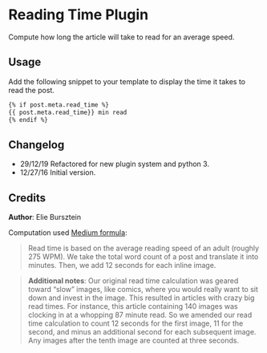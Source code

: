 # Reading Time Plugin

Compute how long the article will take to read for an average speed.

## Usage

Add the following snippet to your template to display the time it takes to read the post.

```html
{% if post.meta.read_time %}
{{ post.meta.read_time}} min read
{% endif %}
```

## Changelog

- 29/12/19 Refactored for new plugin system and python 3.
- 12/27/16 Initial version.

## Credits

**Author**: Elie Bursztein

Computation used [Medium formula](https://help.medium.com/hc/en-us/articles/214991667-Read-time):

>Read time is based on the average reading speed of an adult (roughly 275 WPM). We take the total word count of a post and translate it into minutes. Then, we add 12 seconds for each inline image.

>**Additional notes**: Our original read time calculation was geared toward “slow” images, like comics, where you would really want to sit down and invest in the image. This resulted in articles with crazy big read times. For instance, this article containing 140 images was clocking in at a whopping 87 minute read. So we amended our read time calculation to count 12 seconds for the first image, 11 for the second, and minus an additional second for each subsequent image. Any images after the tenth image are counted at three seconds.
